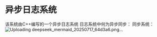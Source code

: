 # 异步日志系统
该系统由C++编写的一个异步日志系统
日志系统中何为异步同步：
同步系统：
![Uploading deepseek_mermaid_20250717_64d3a6.png…]()
